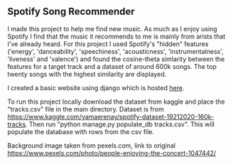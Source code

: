 ## Spotify Song Recommender

I made this project to help me find new music. As much as I enjoy using Spotify I find that the music it recommends to me is mainly from arists that I've already heard. For this project I used Spotify's "hidden" features ('energy', 'danceability', 'speechiness', 'acousticness', 'instrumentalness', 'liveness' and 'valence') and found the cosine-theta simlarity between the features for a target track and a dataset of around 600k songs.
The top twenty songs with the highest similarity are displayed.

I created a basic website using django which is hosted [here](https://stormy-crag-39179.herokuapp.com/). 

To run this project locally download the dataset from kaggle and place the "tracks.csv" file in the main directory. Dataset is from https://www.kaggle.com/yamaerenay/spotify-dataset-19212020-160k-tracks. Then run "python manage.py populate_db tracks.csv". This will populate the database with rows from the csv file. 

Background image taken from pexels.com, link to original https://www.pexels.com/photo/people-enjoying-the-concert-1047442/
